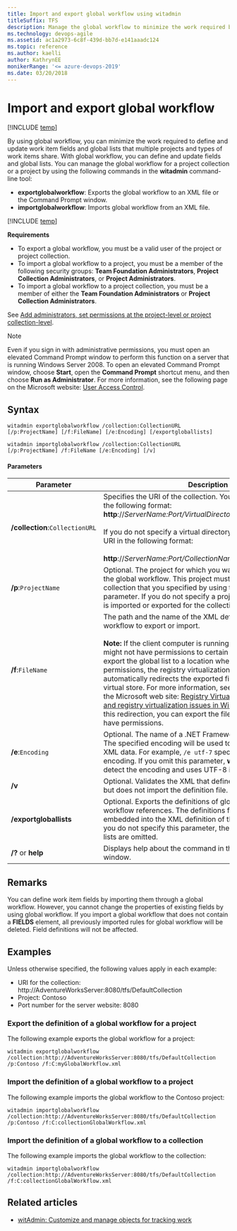 ```yaml
---
title: Import and export global workflow using witadmin
titleSuffix: TFS  
description: Manage the global workflow to minimize the work required by defining and updating the work item fields and global lists that multiple projects and types of work items share - Team Foundation Server (TFS)
ms.technology: devops-agile
ms.assetid: ac1a2973-6c8f-439d-bb7d-e141aaadc124
ms.topic: reference
ms.author: kaelli
author: KathrynEE
monikerRange: '<= azure-devops-2019'
ms.date: 03/20/2018
---
```


# Import and export global workflow

[!INCLUDE [temp](../../includes/customization-witadmin-plus-version-header.md)]

By using global workflow, you can minimize the work required to define and update work item fields and global lists that multiple projects and types of work items share. With global workflow, you can define and update fields and global lists. You can manage the global workflow for a project collection or a project by using the following commands in the **witadmin** command-line tool:

* **exportglobalworkflow**: Exports the global workflow to an XML file or the Command Prompt window.
* **importglobalworkflow**: Imports global workflow from an XML file.

[!INCLUDE [temp](../../includes/witadmin-run-tool.md)]

**Requirements**

* To export a global workflow, you must be a valid user of the project or project collection.
* To import a global workflow to a project, you must be a member of the following security groups: **Team Foundation Administrators**, **Project Collection Administrators**, or **Project Administrators**.
* To import a global workflow to a project collection, you must be a member of either the **Team Foundation Administrators** or **Project Collection Administrators**.

See [Add administrators, set permissions at the project-level or project collection-level](../../organizations/security/set-project-collection-level-permissions.md).

> [!NOTE]  
> Even if you sign in with administrative permissions, you must open an elevated Command Prompt window to perform this function on a server that is running Windows Server 2008. To open an elevated Command Prompt window, choose **Start**, open the **Command Prompt** shortcut menu, and then choose **Run as Administrator**. For more information, see the following page on the Microsoft website: [User Access Control](https://go.microsoft.com/fwlink/?LinkId=111235).

## Syntax

```
witadmin exportglobalworkflow /collection:CollectionURL [/p:ProjectName] [/f:FileName] [/e:Encoding] [/exportgloballists]

witadmin importglobalworkflow /collection:CollectionURL [/p:ProjectName] /f:FileName [/e:Encoding] [/v]  
```

#### Parameters

| **Parameter**                   | **Description**                                                                                                                                                                                                                                                                                                                                                                                                                                                                                                                                                                                                                                                                                                                                                                                    |
| ------------------------------- | -------------------------------------------------------------------------------------------------------------------------------------------------------------------------------------------------------------------------------------------------------------------------------------------------------------------------------------------------------------------------------------------------------------------------------------------------------------------------------------------------------------------------------------------------------------------------------------------------------------------------------------------------------------------------------------------------------------------------------------------------------------------------------------------------- |
| **/collection**:`CollectionURL` | Specifies the URI of the collection. You must specify the URI in the following format: **http**://_ServerName:Port/VirtualDirectoryName/CollectionName_<br /><br /> If you do not specify a virtual directory, you must specify the URI in the following format:<br /><br /> **http**://_ServerName:Port/CollectionName_.                                                                                                                                                                                                                                                                                                                                                                                                                                                                          |
| **/p**:`ProjectName`            | Optional. The project for which you want to export or import the global workflow. This project must be defined in the collection that you specified by using the /collection parameter. If you do not specify a project, the global workflow is imported or exported for the collection.                                                                                                                                                                                                                                                                                                                                                                                                                                                                                                           |
| **/f**:`FileName`               | The path and the name of the XML definition file for global workflow to export or import.<br /><br /> **Note:** If the client computer is running Windows Vista, you might not have permissions to certain folders. If you try to export the global list to a location where you do not have permissions, the registry virtualization technology automatically redirects the exported file and saves it to the virtual store. For more information, see the following pages on the Microsoft web site: [Registry Virtualization](https://go.microsoft.com/fwlink/?LinkId=92325) and [Common file and registry virtualization issues in Windows Vista](https://go.microsoft.com/fwlink/?LinkId=92323). To avoid this redirection, you can export the file to a location where you have permissions. |
| **/e**:`Encoding`               | Optional. The name of a .NET Framework 2.0 encoding format. The specified encoding will be used to export or import the XML data. For example, `/e utf-7` specifies Unicode (UTF-7) encoding. If you omit this parameter, **witadmin** attempts to detect the encoding and uses UTF-8 if detection fails.                                                                                                                                                                                                                                                                                                                                                                                                                                                                                          |
| **/v**                          | Optional. Validates the XML that defines the global workflow but does not import the definition file.                                                                                                                                                                                                                                                                                                                                                                                                                                                                                                                                                                                                                                                                                              |
| **/exportgloballists**          | Optional. Exports the definitions of global lists that the global workflow references. The definitions for global lists will be embedded into the XML definition of the global workflow. If you do not specify this parameter, the definitions for global lists are omitted.                                                                                                                                                                                                                                                                                                                                                                                                                                                                                                                       |
| **/?** or **help**              | Displays help about the command in the Command Prompt window.                                                                                                                                                                                                                                                                                                                                                                                                                                                                                                                                                                                                                                                                                                                                      |

## Remarks

You can define work item fields by importing them through a global workflow. However, you cannot change the properties of existing fields by using global workflow. If you import a global workflow that does not contain a **FIELDS** element, all previously imported rules for global workflow will be deleted. Field definitions will not be affected.

## Examples

Unless otherwise specified, the following values apply in each example:

* URI for the collection: http://AdventureWorksServer:8080/tfs/DefaultCollection
* Project: Contoso
* Port number for the server website: 8080

### Export the definition of a global workflow for a project

The following example exports the global workflow for a project:

```
witadmin exportglobalworkflow /collection:http://AdventureWorksServer:8080/tfs/DefaultCollection /p:Contoso /f:C:myGlobalWorkflow.xml  
```

### Import the definition of a global workflow to a project

The following example imports the global workflow to the Contoso project:

```
witadmin importglobalworkflow /collection:http://AdventureWorksServer:8080/tfs/DefaultCollection /p:Contoso /f:C:collectionGlobalWorkflow.xml
```

### Import the definition of a global workflow to a collection

The following example imports the global workflow to the collection:

```
witadmin importglobalworkflow /collection:http://AdventureWorksServer:8080/tfs/DefaultCollection /f:C:collectionGlobalWorkflow.xml
```

## Related articles

* [witAdmin: Customize and manage objects for tracking work](witadmin-customize-and-manage-objects-for-tracking-work.md)
